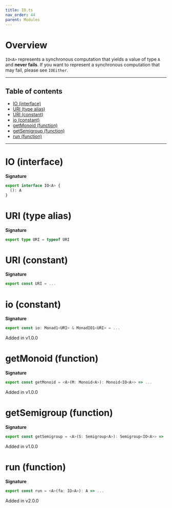 ```yaml
---
title: IO.ts
nav_order: 44
parent: Modules
---
```


# Overview

`IO<A>` represents a synchronous computation that yields a value of type `A` and **never fails**.
If you want to represent a synchronous computation that may fail, please see `IOEither`.

---

<h2 class="text-delta">Table of contents</h2>

- [IO (interface)](#io-interface)
- [URI (type alias)](#uri-type-alias)
- [URI (constant)](#uri-constant)
- [io (constant)](#io-constant)
- [getMonoid (function)](#getmonoid-function)
- [getSemigroup (function)](#getsemigroup-function)
- [run (function)](#run-function)

---

# IO (interface)

**Signature**

```ts
export interface IO<A> {
  (): A
}
```

# URI (type alias)

**Signature**

```ts
export type URI = typeof URI
```

# URI (constant)

**Signature**

```ts
export const URI = ...
```

# io (constant)

**Signature**

```ts
export const io: Monad1<URI> & MonadIO1<URI> = ...
```

Added in v1.0.0

# getMonoid (function)

**Signature**

```ts
export const getMonoid = <A>(M: Monoid<A>): Monoid<IO<A>> => ...
```

Added in v1.0.0

# getSemigroup (function)

**Signature**

```ts
export const getSemigroup = <A>(S: Semigroup<A>): Semigroup<IO<A>> => ...
```

Added in v1.0.0

# run (function)

**Signature**

```ts
export const run = <A>(fa: IO<A>): A => ...
```

Added in v2.0.0
